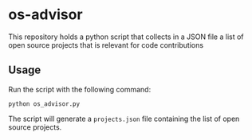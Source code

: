 # os-advisor

This repository holds a python script that collects in a JSON file a list of open source projects that is relevant for code contributions

## Usage

Run the script with the following command:

```
python os_advisor.py
```

The script will generate a `projects.json` file containing the list of open source projects.

